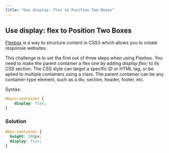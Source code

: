 ```yaml
---
title: "Use display: flex to Position Two Boxes"
---
```

## Use display: flex to Position Two Boxes

<a href='https://github.com/freecodecamp/guides/tree/master/src/pages/css/layout/flexbox/index.md' target='_blank' rel='nofollow'>Flexbox</a> is a way to structure content in CSS3 which allows you to create responsie websites.

This challenge is to set the first out of three steps when using Flexbox. You need to make the parent container a flex one by adding <i>display:flex;</i> to its CSS section. The CSS style can target a specific ID or HTML tag, or be aplied to multiple containers using a class. The parent container can be any container-type element, such as a div, section, header, footer, etc.

Syntax:

```CSS
#main-container {
    display: flex;
}
```


### Solution

```css
#box-container {
  height: 500px;
  display: flex;
}
```
